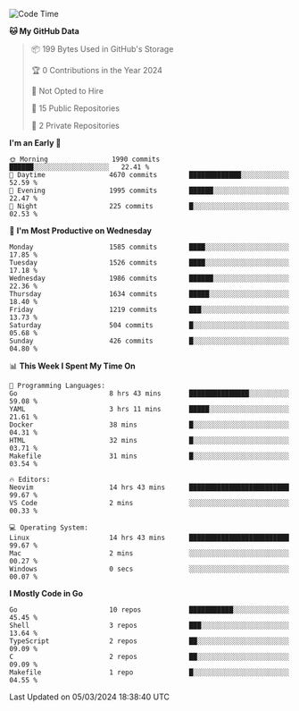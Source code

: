 <!--START_SECTION:waka-->
![Code Time](http://img.shields.io/badge/Code%20Time-396%20hrs%2049%20mins-blue)

**🐱 My GitHub Data** 

> 📦 199 Bytes Used in GitHub's Storage 
 > 
> 🏆 0 Contributions in the Year 2024
 > 
> 🚫 Not Opted to Hire
 > 
> 📜 15 Public Repositories 
 > 
> 🔑 2 Private Repositories 
 > 
**I'm an Early 🐤** 

```text
🌞 Morning                1990 commits        ██████░░░░░░░░░░░░░░░░░░░   22.41 % 
🌆 Daytime                4670 commits        █████████████░░░░░░░░░░░░   52.59 % 
🌃 Evening                1995 commits        ██████░░░░░░░░░░░░░░░░░░░   22.47 % 
🌙 Night                  225 commits         █░░░░░░░░░░░░░░░░░░░░░░░░   02.53 % 
```
📅 **I'm Most Productive on Wednesday** 

```text
Monday                   1585 commits        ████░░░░░░░░░░░░░░░░░░░░░   17.85 % 
Tuesday                  1526 commits        ████░░░░░░░░░░░░░░░░░░░░░   17.18 % 
Wednesday                1986 commits        ██████░░░░░░░░░░░░░░░░░░░   22.36 % 
Thursday                 1634 commits        █████░░░░░░░░░░░░░░░░░░░░   18.40 % 
Friday                   1219 commits        ███░░░░░░░░░░░░░░░░░░░░░░   13.73 % 
Saturday                 504 commits         █░░░░░░░░░░░░░░░░░░░░░░░░   05.68 % 
Sunday                   426 commits         █░░░░░░░░░░░░░░░░░░░░░░░░   04.80 % 
```


📊 **This Week I Spent My Time On** 

```text
💬 Programming Languages: 
Go                       8 hrs 43 mins       ███████████████░░░░░░░░░░   59.08 % 
YAML                     3 hrs 11 mins       █████░░░░░░░░░░░░░░░░░░░░   21.61 % 
Docker                   38 mins             █░░░░░░░░░░░░░░░░░░░░░░░░   04.31 % 
HTML                     32 mins             █░░░░░░░░░░░░░░░░░░░░░░░░   03.71 % 
Makefile                 31 mins             █░░░░░░░░░░░░░░░░░░░░░░░░   03.54 % 

🔥 Editors: 
Neovim                   14 hrs 43 mins      █████████████████████████   99.67 % 
VS Code                  2 mins              ░░░░░░░░░░░░░░░░░░░░░░░░░   00.33 % 

💻 Operating System: 
Linux                    14 hrs 43 mins      █████████████████████████   99.67 % 
Mac                      2 mins              ░░░░░░░░░░░░░░░░░░░░░░░░░   00.27 % 
Windows                  0 secs              ░░░░░░░░░░░░░░░░░░░░░░░░░   00.07 % 
```

**I Mostly Code in Go** 

```text
Go                       10 repos            ███████████░░░░░░░░░░░░░░   45.45 % 
Shell                    3 repos             ███░░░░░░░░░░░░░░░░░░░░░░   13.64 % 
TypeScript               2 repos             ██░░░░░░░░░░░░░░░░░░░░░░░   09.09 % 
C                        2 repos             ██░░░░░░░░░░░░░░░░░░░░░░░   09.09 % 
Makefile                 1 repo              █░░░░░░░░░░░░░░░░░░░░░░░░   04.55 % 
```




 Last Updated on 05/03/2024 18:38:40 UTC
<!--END_SECTION:waka-->
